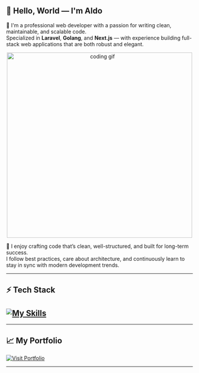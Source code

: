 ## 👋 Hello, World — I'm Aldo

🌱 I'm a professional web developer with a passion for writing clean, maintainable, and scalable code.  
Specialized in **Laravel**, **Golang**, and **Next.js** — with experience building full-stack web applications that are both robust and elegant.

<p align="center">
  <img src="https://camo.githubusercontent.com/d5b8023397c632e791d495987bd0dcb4af3d3b3439dce25031c8f1fd46b87b43/68747470733a2f2f6d656469612e74656e6f722e636f6d2f595a506e477550655a763841414141642f636f64696e672e676966" width="500" alt="coding gif"/>
</p>

🚀 I enjoy crafting code that’s clean, well-structured, and built for long-term success.  
I follow best practices, care about architecture, and continuously learn to stay in sync with modern development trends.

---

## ⚡ Tech Stack

[![My Skills](https://skillicons.dev/icons?i=laravel,nextjs,go,js,ts,tailwind,bootstrap,git,github,gitlab,mysql,postgres,prisma,supabase&theme=light)](https://skillicons.dev)
---

---

## 📈 My Portfolio

<p align="left">
  <a target="_blank" href="https://twentifo.vercel.app/en/creator" target="_blank">
    <img src="https://img.shields.io/badge/-Visit%20My%20Portfolio-black?style=for-the-badge&logo=vercel&logoColor=white" alt="Visit Portfolio"/>
  </a>
</p>

---


<!--
**aldorizki-dev/aldorizki-dev** is a ✨ _special_ ✨ repository because its `README.md` appears on your GitHub profile.
-->
